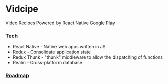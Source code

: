 # Vidcipe

Video Recipes
Powered by React Native
[Google Play](https://play.google.com/store/apps/details?id=com.vidcipe)

### Tech

* React Native - Native web apps written in JS
* Redux - Consolidate application state
* Redux Thunk - "thunk" middleware to allow the dispatching of functions
* Realm - Cross-platform database

### [Roadmap](https://trello.com/b/pr8zZAnk/vidcipe)

